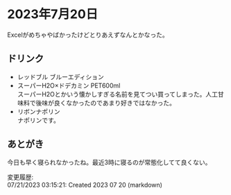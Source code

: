 # 2023年7月20日

Excelがめちゃやばかったけどとりあえずなんとかなった。

## ドリンク

- レッドブル ブルーエディション
- スーパーH2O×ドデカミン PET600ml  
スーパーH2Oとかいう懐かしすぎる名前を見てつい買ってしまった。人工甘味料で後味が良くなかったのであまり好きではなかった。
- リボンナポリン  
ナポリンです。

## あとがき

今日も早く寝られなかったね。最近3時に寝るのが常態化してて良くない。

変更履歴:  
07/21/2023 03:15:21: Created 2023 07 20 (markdown)  
